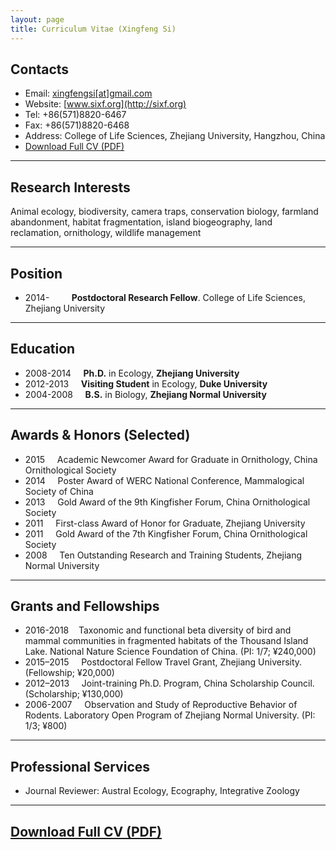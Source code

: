 ```yaml
---
layout: page
title: Curriculum Vitae (Xingfeng Si)
---
```


## Contacts

- Email: [xingfengsi\[at\]gmail.com](mailto:xingfengsi@gmail.com)
- Website: [www.sixf.org](http://sixf.org) 
- Tel: +86(571)8820-6467 
- Fax: +86(571)8820-6468 
- Address: College of Life Sciences, Zhejiang University, Hangzhou, China
- [Download Full CV (PDF)](http://sixf.org/files/others/cv_en.pdf "Download Full CV")

---

## Research Interests

Animal ecology, biodiversity, camera traps, conservation biology, farmland abandonment, habitat fragmentation, island biogeography, land reclamation, ornithology, wildlife management

---

## Position

-   2014-         **Postdoctoral Research Fellow**. College of Life Sciences, Zhejiang University

---

## Education

-   2008-2014     **Ph.D.** in Ecology, **Zhejiang University**
-   2012-2013     **Visiting Student** in Ecology, **Duke University**
-   2004-2008     **B.S.** in Biology, **Zhejiang Normal University**

---

## Awards & Honors (Selected)

-   2015     Academic Newcomer Award for Graduate in Ornithology, China Ornithological Society
-   2014     Poster Award of WERC National Conference, Mammalogical Society of China
-   2013     Gold Award of the 9th Kingfisher Forum, China Ornithological Society
-   2011     First-class Award of Honor for Graduate, Zhejiang University
-   2011     Gold Award of the 7th Kingfisher Forum, China Ornithological Society
-   2008     Ten Outstanding Research and Training Students, Zhejiang Normal University
    

---

## Grants and Fellowships

-   2016-2018    Taxonomic and functional beta diversity of bird and mammal communities in fragmented habitats of the Thousand Island Lake. National Nature Science Foundation of China. (PI: 1/7; ¥240,000)
-   2015–2015     Postdoctoral Fellow Travel Grant, Zhejiang University. (Fellowship; ¥20,000)
-   2012–2013     Joint-training Ph.D. Program, China Scholarship Council. (Scholarship; ¥130,000) 
-   2006-2007     Observation and Study of Reproductive Behavior of Rodents. Laboratory Open Program of Zhejiang Normal University. (PI: 1/3; ¥800)


----

## Professional Services

-   Journal Reviewer: Austral Ecology, Ecography, Integrative Zoology

---

## [Download Full CV (PDF)](http://sixf.org/files/others/cv_en.pdf "Download Full CV")

